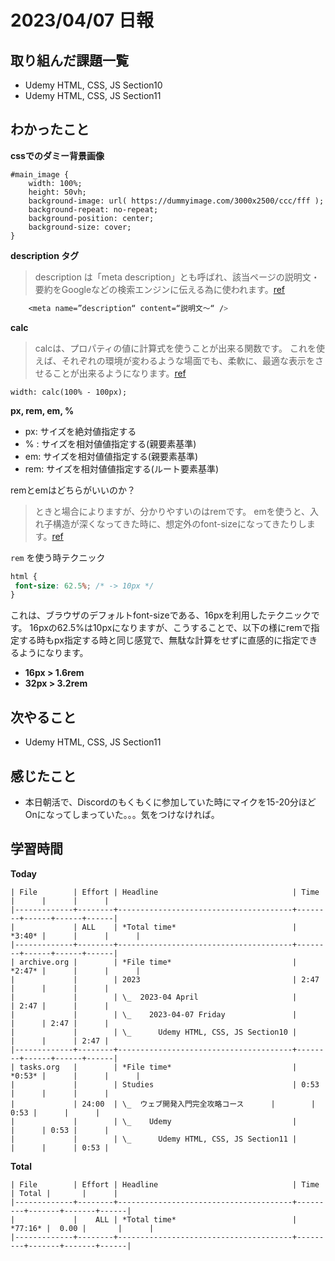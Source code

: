 # 2023/04/07 日報

## 取り組んだ課題一覧
- Udemy HTML, CSS, JS Section10
- Udemy HTML, CSS, JS Section11

## わかったこと
**cssでのダミー背景画像**
```
#main_image {
    width: 100%;
    height: 50vh;
    background-image: url( https://dummyimage.com/3000x2500/ccc/fff );
    background-repeat: no-repeat;
    background-position: center;
    background-size: cover;
}
```
**description タグ**
> description は「meta description」とも呼ばれ、該当ページの説明文・要約をGoogleなどの検索エンジンに伝える為に使われます。[ref](https://www.orange-sha.co.jp/blog/web01_description/)
```css
    <meta name=”description“ content=“説明文～“ />
```

**calc**
> calcは、プロパティの値に計算式を使うことが出来る関数です。
> これを使えば、それぞれの環境が変わるような場面でも、柔軟に、最適な表示をさせることが出来るようになります。[ref](https://www.sejuku.net/blog/76906)
```
width: calc(100% - 100px);
```

**px, rem, em, %**
- px: サイズを絶対値指定する
- % : サイズを相対値値指定する(親要素基準)
- em: サイズを相対値値指定する(親要素基準)
- rem: サイズを相対値値指定する(ルート要素基準)

remとemはどちらがいいのか？
> ときと場合によりますが、分かりやすいのはremです。 emを使うと、入れ子構造が深くなってきた時に、想定外のfont-sizeになってきたりします。[ref](https://note.com/skipla/n/ncccb804cb65a)

`rem` を使う時テクニック
```css
html {
 font-size: 62.5%; /* -> 10px */
}
```
これは、ブラウザのデフォルトfont-sizeである、16pxを利用したテクニックです。
16pxの62.5%は10pxになりますが、こうすることで、以下の様にremで指定する時もpx指定する時と同じ感覚で、無駄な計算をせずに直感的に指定できるようになります。

- **16px > 1.6rem**
- **32px > 3.2rem**

## 次やること
- Udemy HTML, CSS, JS Section11


## 感じたこと
- 本日朝活で、Discordのもくもくに参加していた時にマイクを15-20分ほどOnになってしまっていた。。。気をつけなければ。


## 学習時間
**Today**
```
| File        | Effort | Headline                              | Time   |      |      |      |
|-------------+--------+---------------------------------------+--------+------+------+------|
|             | ALL    | *Total time*                          | *3:40* |      |      |      |
|-------------+--------+---------------------------------------+--------+------+------+------|
| archive.org |        | *File time*                           | *2:47* |      |      |      |
|             |        | 2023                                  | 2:47   |      |      |      |
|             |        | \_  2023-04 April                     |        | 2:47 |      |      |
|             |        | \_    2023-04-07 Friday               |        |      | 2:47 |      |
|             |        | \_      Udemy HTML, CSS, JS Section10 |        |      |      | 2:47 |
|-------------+--------+---------------------------------------+--------+------+------+------|
| tasks.org   |        | *File time*                           | *0:53* |      |      |      |
|             |        | Studies                               | 0:53   |      |      |      |
|             | 24:00  | \_  ウェブ開発入門完全攻略コース      |        | 0:53 |      |      |
|             |        | \_    Udemy                           |        |      | 0:53 |      |
|             |        | \_      Udemy HTML, CSS, JS Section11 |        |      |      | 0:53 |
```
**Total**
```
| File        | Effort | Headline                              | Time    | Total |       |      |
|-------------+--------+---------------------------------------+---------+-------+-------+------|
|             |    ALL | *Total time*                          | *77:16* |  0.00 |       |      |
|-------------+--------+---------------------------------------+---------+-------+-------+------|
```
